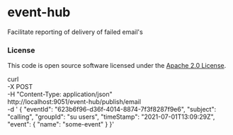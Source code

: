 
# event-hub

Facilitate reporting of delivery of failed email's

### License

This code is open source software licensed under the [Apache 2.0 License]("http://www.apache.org/licenses/LICENSE-2.0.html").


curl \
-X POST \
-H "Content-Type: application/json" \
http://localhost:9051/event-hub/publish/email \
-d '
{
    "eventId": "623b6f96-d36f-4014-8874-7f3f8287f9e6", 
    "subject": "calling", 
    "groupId": "su users",
    "timeStamp": "2021-07-01T13:09:29Z",
    "event": { "name": "some-event" }
}'